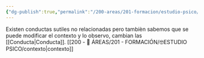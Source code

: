 ```yaml
---
{"dg-publish":true,"permalink":"/200-areas/201-formacion/estudio-psico/metafora-flujo-conductual/","dgPassFrontmatter":true}
---
```


Existen conductas sutiles no relacionadas pero tambièn sabemos que se puede modificar el contexto y lo observo, cambian las [[Conducta\|Conducta]]. 
[[200 - 📌 ÁREAS/201 - FORMACIÓN/🤓ESTUDIO PSICO/contexto\|contexto]]